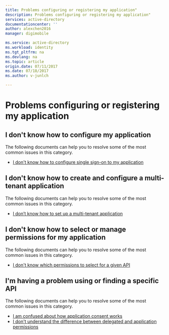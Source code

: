 ```yaml
---
title: Problems configuring or registering my application"
description: Problems configuring or registering my application"
services: active-directory
documentationcenter: ''
author: alexchen2016
manager: digimobile

ms.service: active-directory
ms.workload: identity
ms.tgt_pltfrm: na
ms.devlang: na
ms.topic: article
origin.date: 07/11/2017
ms.date: 07/18/2017
ms.author: v-junlch

---
```


# Problems configuring or registering my application



## I don't know how to configure my application
  The following documents can help you to resolve some of the most common issues in this category.
 
  - [I don't know how to configure single sign-on to my application](application-dev-registration-config-sso-how-to.md)
 

## I don't know how to create and configure a multi-tenant application
  The following documents can help you to resolve some of the most common issues in this category.

  - [I don’t know how to set up a multi-tenant application](application-dev-setup-multi-tenant-app.md)

## I don't know how to select or manage permissions for my application
  The following documents can help you to resolve some of the most common issues in this category.
  - [I don't know which permissions to select for a given API](application-dev-perms-for-given-api.md)

## I'm having a problem using or finding a specific API
  The following documents can help you to resolve some of the most common issues in this category.

  - [I am confused about how application consent works](application-dev-consent-framework.md)
  - [I don't understand the difference between delegated and application permissions](application-dev-delegated-and-app-perms.md)

<!--Update_Description: update meta properties -->   